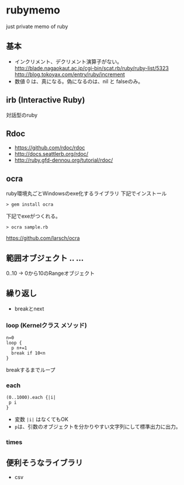 # rubymemo
just private memo of ruby

## 基本
- インクリメント、デクリメント演算子がない。<br>
http://blade.nagaokaut.ac.jp/cgi-bin/scat.rb/ruby/ruby-list/5323 <br>
http://blog.tokoyax.com/entry/ruby/increment <br>
- 数値 0 は、真になる。偽になるのは、nil と falseのみ。

## irb (Interactive Ruby)
対話型のruby

## Rdoc
- https://github.com/rdoc/rdoc
- http://docs.seattlerb.org/rdoc/
- http://ruby.gfd-dennou.org/tutorial/rdoc/

## ocra
ruby環境丸ごとWindowsのexe化するライブラリ
下記でインストール
```
> gem install ocra
```
下記でexeがつくれる。
```
> ocra sample.rb
```
https://github.com/larsch/ocra


## 範囲オブジェクト .. ...
0..10 -> 0から10のRangeオブジェクト

## 繰り返し
- breakとnext

### loop (Kernelクラス メソッド)
```
n=0
loop {
  p n+=1
  break if 10<n
}
```
breakするまでループ

### each
```
(0..1000).each {|i|
 p i
}
```
- 変数 ```|i|``` はなくてもOK
- ```p```は、引数のオブジェクトを分かりやすい文字列にして標準出力に出力。

### times

## 便利そうなライブラリ
- csv
